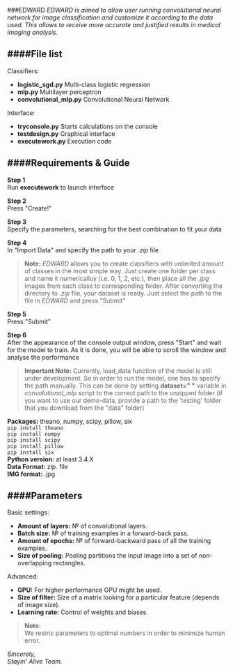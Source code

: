 ###EDWARD
*EDWARD is aimed to allow user running convolutional neural network for image classification and customize it according to the data used. This allows to receive more accurate and justified results in medical imaging analysis.*

####File list
--------------------------------------------------------------------------------------------------------------------------
Classifiers:
* **logistic_sgd.py**		Multi-class logistic regression
* **mlp.py**			Multilayer perceptron
* **convolutional_mlp.py**	Convolutional Neural Network

Interface:		
* **tryconsole.py**		Starts calculations on the console
* **testdesign.py** 	Graphical interface
* **executework.py**		Execution code

####Requirements & Guide
--------------------------------------------------------------------------------------------------------------------------


**Step 1**<br />
Run **executework** to launch interface

**Step 2**<br />
Press "Create!"

**Step 3**<br />
Specify the parameters, searching for the best combination to fit your data

**Step 4**<br />
In "Import Data" and specify the path to your *.zip* file
>**Note:**
*EDWARD* allows you to create classifiers with unlimited amount of classes in the most simple way. Just create one folder per class and name it numericalluy (i.e. 0, 1, 2, etc.), then place all the *.jpg* images from each class to corresponding folder. After converting the directory to *.zip* file, your dataset is ready. Just select the path to the file in *EDWARD* and press "Submit"
>

**Step 5**<br />
Press "Submit"

**Step 6**<br />
After the appearance of the console output window, press "Start" and wait for the model to train. As it is done, you will be able to scroll the window and analyse the performance

>**Important Note:**
Currently, load\_data function of the model is still under development. So in order to run the model, one has to specify the path manually. This can be done by setting **dataset=" "** variable in *convolutional\_mlp* script to the correct path to the unzipped folder (if you want to use our demo-data, provide a path to the 'testing' folder that you download from the "data" folder)
>

**Packages:** theano, numpy, scipy, pillow, six<br />
`pip install theano`<br />
`pip install numpy`<br />
`pip install scipy`<br />
`pip install pillow`<br />
`pip install six`<br />
**Python version:** at least 3.4.X<br />
**Data Format:** zip. file<br />
**IMG format:** .jpg<br />


####Parameters
-------------------------------------------------------------------------------------------------------------------------
Basic settings:
* **Amount of layers:** № of convolutional layers.
* **Batch size:** № of training examples in a forward-back pass.
* **Amount of epochs:** № of forward-backward pass of all the training examples.
* **Size of pooling:** Pooling partitions the input image into a set of non-overlapping rectangles.

Advanced:
* **GPU:** For higher performance GPU might be used.
* **Size of filter:** Size of a matrix looking for a particular feature (depends of image size).
* **Learning rate:** Control of weights and biases.

>**Note**:<br />
We restric parameters to optimal numbers in order to minimize human error.
><br />

*Sincerely,*<br />
*Stayin' Alive Team.*
